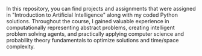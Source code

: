 In this repository, you can find projects and assignments that were assigned in "Introduction to Artificial Intelligence" along with my coded Python solutions. Throughout the course, I gained valuable experience in computationally representing abstract problems, creating intelligent problem solving agents, and practically applying computer science and probability theory fundamentals to optimize solutions and time/space complexity.
